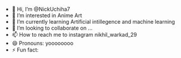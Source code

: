 - 👋 Hi, I’m @NickUchiha7
- 👀 I’m interested in Anime Art 
- 🌱 I’m currently learning Artificial intillegence and machine learning 
- 💞️ I’m looking to collaborate on ...
- 📫 How to reach me to instagram nikhil_warkad_29
- 😄 Pronouns: yoooooooo
- ⚡ Fun fact: 

<!---
NickUchiha7/NickUchiha7 is a ✨ special ✨ repository because its `README.md` (this file) appears on your GitHub profile.
You can click the Preview link to take a look at your changes.
--->
